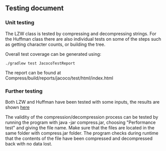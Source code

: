 ## Testing document

### Unit testing

The LZW class is tested by compressing and decompressing strings. For the Huffman class there are also individual tests on some of the steps
such as getting character counts, or building the tree.

Overall test coverage can be generated using:
```
./gradlew test JacocoTestReport
```
The report can be found at Compress/build/reports/jacoco/test/html/index.html


### Further testing

Both LZW and Huffman have been tested with some inputs, the results are shown [here](https://github.com/Henri0088/File-Compression/blob/main/Documentation/Implementation.md#performance-comparison)

The validity of the compression/decompression process can be tested by running the program with java -jar compress.jar, choosing "Performance test" and giving the file name. Make sure that the files are located in the same folder with compress.jar folder.
The program checks during runtime that the contents of the file have been compressed and decompressed back with no data lost.
